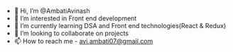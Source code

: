 - 👋 Hi, I’m @AmbatiAvinash
- 👀 I’m interested in Front end development
- 🌱 I’m currently learning DSA and Front end technologies(React & Redux)
- 💞️ I’m looking to collaborate on projects
- 📫 How to reach me - avi.ambati07@gmail.com

<!---
AmbatiAvinash/AmbatiAvinash is a ✨ special ✨ repository because its `README.md` (this file) appears on your GitHub profile.
You can click the Preview link to take a look at your changes.
--->
